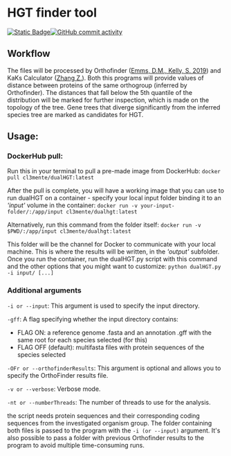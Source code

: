 # HGT finder tool
[![Static Badge](https://img.shields.io/badge/DockerHub-dualHGT-gray?style=flat&logo=docker&logoColor=white&labelColor=blue&link=https%3A%2F%2Fhub.docker.com%2Frepository%2Fdocker%2Fcl3mente%2Fdualhgt%2Fgeneral)](https://hub.docker.com/repository/docker/cl3mente/dualhgt/general)[![GitHub commit activity](https://img.shields.io/github/commit-activity/t/cl3mente/dualHGT?logo=github&logoColor=black&labelColor=white&color=gray)](https://github.com/cl3mente/dualHGT/)

## Workflow

The files will be processed by Orthofinder ([Emms, D.M., Kelly, S. 2019](https://doi.org/10.1186/s13059-019-1832-y)) and KaKs Calculator ([Zhang Z.](https://doi.org/10.1016/j.gpb.2021.12.002)).
Both this programs will provide values of distance between proteins of the same orthogroup (inferred by Orthofinder).
The distances that fall below the 5th quantile of the distribution will be marked for further inspection, which is made on the topology of the tree. Gene trees that diverge significantly from the inferred species tree are marked as candidates for HGT.

## Usage:
### DockerHub pull:
Run this in your terminal to pull a pre-made image from DockerHub:
`docker pull cl3mente/dualHGT:latest`

After the pull is complete, you will have a working image that you can use to run dualHGT on a container - specify your local input folder binding it to an _'input'_ volume in the container:
`docker run -v your-input-folder/:/app/input cl3mente/dualhgt:latest`

Alternatively, run this command from the folder itself:
`docker run -v $PWD/:/app/input cl3mente/dualhgt:latest`

This folder will be the channel for Docker to communicate with your local machine. This is where the results will be written, in the _'output'_ subfolder.
Once you run the container, run the dualHGT.py script with this command and the other options that you might want to customize:
`python dualHGT.py -i input/ [...]`

### Additional arguments

`-i or --input`: This argument is used to specify the input directory. 

`-gff`: A flag specifying whether the input directory contains:
 - FLAG ON: a reference genome .fasta and an annotation .gff with the same root for each species selected (for this)
 - FLAG OFF (default): multifasta files with protein sequences of the species selected

`-OFr or --orthofinderResults`: This argument is optional and allows you to specify the OrthoFinder results file.

`-v or --verbose`: Verbose mode.

`-nt or --numberThreads`: The number of threads to use for the analysis.

the script needs protein sequences and their corresponding coding sequences from the investigated organism group.
The folder containing both files is passed to the program with the `-i (or --input)` argument.
It's also possible to pass a folder with previous Orthofinder results to the program to avoid multiple time-consuming runs.
